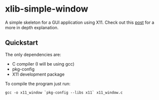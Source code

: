 # xlib-simple-window

A simple skeleton for a GUI application using X11.
Check out this [post](https://www.alexvia.com/post/xxx_xlib_opening_window/) for a more in depth explanation.


## Quickstart

The only dependencies are:
- C compiler (I will be using gcc)
- pkg-config
- X11 development package

To compile the program just run:

```
gcc -o x11_window `pkg-config --libs x11` x11_window.c
```
